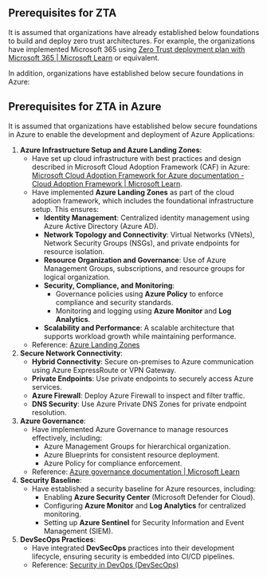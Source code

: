 ## **Prerequisites for ZTA**

It is assumed that organizations have already established below foundations to build and deploy zero trust architectures. For example, the organizations have implemented Microsoft 365 using [Zero Trust deployment plan with Microsoft 365 | Microsoft Learn](https://learn.microsoft.com/en-us/microsoft-365/security/microsoft-365-zero-trust?view=o365-worldwide&bc=%2Fsecurity%2Fzero-trust%2Fbreadcrumb%2Ftoc.json&toc=%2Fsecurity%2Fzero-trust%2Ftoc.json) or equivalent. 

In addition, organizations have established below secure foundations in Azure:

## **Prerequisites for ZTA in Azure**

It is assumed that organizations have established below secure foundations in Azure to enable the development and deployment of Azure Applications: 

1. **Azure Infrastructure Setup and Azure Landing Zones**:
   - Have set up cloud infrastructure with best practices and design described in Microsoft Cloud Adoption Framework (CAF) in Azure: [Microsoft Cloud Adoption Framework for Azure documentation - Cloud Adoption Framework | Microsoft Learn](https://learn.microsoft.com/en-us/azure/cloud-adoption-framework/overview).
   - Have implemented **Azure Landing Zones** as part of the cloud adoption framework, which includes the foundational infrastructure setup. This ensures:
     - **Identity Management**: Centralized identity management using Azure Active Directory (Azure AD).
     - **Network Topology and Connectivity**: Virtual Networks (VNets), Network Security Groups (NSGs), and private endpoints for resource isolation.
     - **Resource Organization and Governance**: Use of Azure Management Groups, subscriptions, and resource groups for logical organization.
     - **Security, Compliance, and Monitoring**:
       - Governance policies using **Azure Policy** to enforce compliance and security standards.
       - Monitoring and logging using **Azure Monitor** and **Log Analytics**.
     - **Scalability and Performance**: A scalable architecture that supports workload growth while maintaining performance.
   - Reference: [Azure Landing Zones](https://learn.microsoft.com/en-us/azure/cloud-adoption-framework/ready/landing-zone/)
2. **Secure Network Connectivity**:
   - **Hybrid Connectivity**: Secure on-premises to Azure communication using Azure ExpressRoute or VPN Gateway.
   - **Private Endpoints**: Use private endpoints to securely access Azure services.
   - **Azure Firewall**: Deploy Azure Firewall to inspect and filter traffic.
   - **DNS Security**: Use Azure Private DNS Zones for private endpoint resolution.
3. **Azure Governance**:
   - Have implemented Azure Governance to manage resources effectively, including:
     - Azure Management Groups for hierarchical organization.
     - Azure Blueprints for consistent resource deployment.
     - Azure Policy for compliance enforcement.
   - Reference: [Azure governance documentation | Microsoft Learn](https://learn.microsoft.com/en-us/azure/governance/)
6. **Security Baseline**:
   - Have established a security baseline for Azure resources, including:
     - Enabling **Azure Security Center** (Microsoft Defender for Cloud).
     - Configuring **Azure Monitor** and **Log Analytics** for centralized monitoring.
     - Setting up **Azure Sentinel** for Security Information and Event Management (SIEM).
7. **DevSecOps Practices**:
   - Have integrated **DevSecOps** practices into their development lifecycle, ensuring security is embedded into CI/CD pipelines.
   - Reference: [Security in DevOps (DevSecOps)](https://learn.microsoft.com/en-us/devops/operate/security-in-devops)
